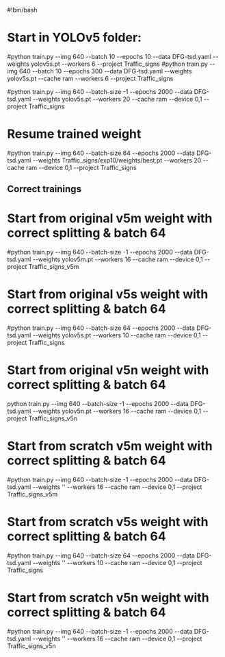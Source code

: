 #!bin/bash
# Start in YOLOv5 folder:
#python train.py --img 640 --batch 10 --epochs 10 --data DFG-tsd.yaml --weights yolov5s.pt --workers 6 --project Traffic_signs
#python train.py --img 640 --batch 10 --epochs 300 --data DFG-tsd.yaml --weights yolov5s.pt --cache ram --workers 6 --project Traffic_signs


#python train.py --img 640 --batch-size -1 --epochs 2000 --data DFG-tsd.yaml --weights yolov5s.pt --workers 20 --cache ram --device 0,1 --project Traffic_signs

# Resume trained weight

#python train.py --img 640 --batch-size 64 --epochs 2000 --data DFG-tsd.yaml --weights Traffic_signs/exp10/weights/best.pt --workers 20 --cache ram --device 0,1 --project Traffic_signs

## Correct trainings

# Start from original v5m weight with correct splitting & batch 64
#python train.py --img 640 --batch-size -1 --epochs 2000 --data DFG-tsd.yaml --weights yolov5m.pt --workers 16 --cache ram --device 0,1 --project Traffic_signs_v5m

# Start from original v5s weight with correct splitting & batch 64
#python train.py --img 640 --batch-size 64 --epochs 2000 --data DFG-tsd.yaml --weights yolov5s.pt --workers 10 --cache ram --device 0,1 --project Traffic_signs

# Start from original v5n weight with correct splitting & batch 64
python train.py --img 640 --batch-size -1 --epochs 2000 --data DFG-tsd.yaml --weights yolov5n.pt --workers 16 --cache ram --device 0,1 --project Traffic_signs_v5n

# Start from scratch v5m weight with correct splitting & batch 64
#python train.py --img 640 --batch-size -1 --epochs 2000 --data DFG-tsd.yaml --weights '' --workers 16 --cache ram --device 0,1 --project Traffic_signs_v5m

# Start from scratch v5s weight with correct splitting & batch 64
#python train.py --img 640 --batch-size 64 --epochs 2000 --data DFG-tsd.yaml --weights '' --workers 10 --cache ram --device 0,1 --project Traffic_signs

# Start from scratch v5n weight with correct splitting & batch 64
#python train.py --img 640 --batch-size -1 --epochs 2000 --data DFG-tsd.yaml --weights '' --workers 16 --cache ram --device 0,1 --project Traffic_signs_v5n
